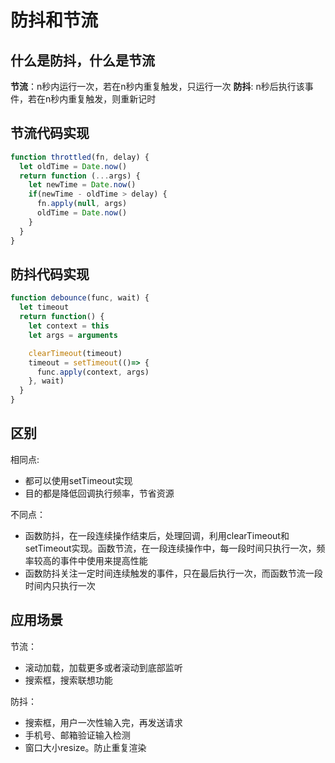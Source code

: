 # 防抖和节流

## 什么是防抖，什么是节流

**节流**：n秒内运行一次，若在n秒内重复触发，只运行一次
**防抖**: n秒后执行该事件，若在n秒内重复触发，则重新记时

## 节流代码实现
```js
function throttled(fn, delay) {
  let oldTime = Date.now()
  return function (...args) {
    let newTime = Date.now()
    if(newTime - oldTime > delay) {
      fn.apply(null, args)
      oldTime = Date.now()
    }
  }
}
```
## 防抖代码实现
```js
function debounce(func, wait) {
  let timeout
  return function() {
    let context = this
    let args = arguments

    clearTimeout(timeout)
    timeout = setTimeout(()=> {
      func.apply(context, args)
    }, wait)
  }
}
```

## 区别
相同点:
- 都可以使用setTimeout实现
- 目的都是降低回调执行频率，节省资源
  
不同点：
- 函数防抖，在一段连续操作结束后，处理回调，利用clearTimeout和 setTimeout实现。函数节流，在一段连续操作中，每一段时间只执行一次，频率较高的事件中使用来提高性能
- 函数防抖关注一定时间连续触发的事件，只在最后执行一次，而函数节流一段时间内只执行一次

## 应用场景
节流：
- 滚动加载，加载更多或者滚动到底部监听
- 搜索框，搜索联想功能

防抖：
- 搜索框，用户一次性输入完，再发送请求
- 手机号、邮箱验证输入检测
- 窗口大小resize。防止重复渲染